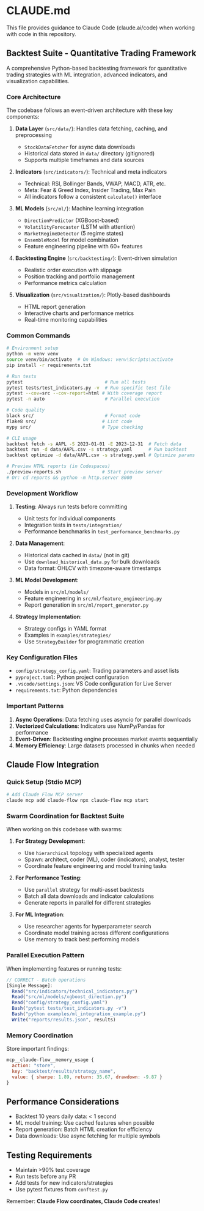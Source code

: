 # CLAUDE.md

This file provides guidance to Claude Code (claude.ai/code) when working with code in this repository.

## Backtest Suite - Quantitative Trading Framework

A comprehensive Python-based backtesting framework for quantitative trading strategies with ML integration, advanced indicators, and visualization capabilities.

### Core Architecture

The codebase follows an event-driven architecture with these key components:

1. **Data Layer** (`src/data/`): Handles data fetching, caching, and preprocessing
   - `StockDataFetcher` for async data downloads
   - Historical data stored in `data/` directory (gitignored)
   - Supports multiple timeframes and data sources

2. **Indicators** (`src/indicators/`): Technical and meta indicators
   - Technical: RSI, Bollinger Bands, VWAP, MACD, ATR, etc.
   - Meta: Fear & Greed Index, Insider Trading, Max Pain
   - All indicators follow a consistent `calculate()` interface

3. **ML Models** (`src/ml/`): Machine learning integration
   - `DirectionPredictor` (XGBoost-based)
   - `VolatilityForecaster` (LSTM with attention)
   - `MarketRegimeDetector` (5 regime states)
   - `EnsembleModel` for model combination
   - Feature engineering pipeline with 60+ features

4. **Backtesting Engine** (`src/backtesting/`): Event-driven simulation
   - Realistic order execution with slippage
   - Position tracking and portfolio management
   - Performance metrics calculation

5. **Visualization** (`src/visualization/`): Plotly-based dashboards
   - HTML report generation
   - Interactive charts and performance metrics
   - Real-time monitoring capabilities

### Common Commands

```bash
# Environment setup
python -m venv venv
source venv/bin/activate  # On Windows: venv\Scripts\activate
pip install -r requirements.txt

# Run tests
pytest                              # Run all tests
pytest tests/test_indicators.py -v  # Run specific test file
pytest --cov=src --cov-report=html # With coverage report
pytest -n auto                      # Parallel execution

# Code quality
black src/                          # Format code
flake8 src/                        # Lint code
mypy src/                          # Type checking

# CLI usage
backtest fetch -s AAPL -S 2023-01-01 -E 2023-12-31  # Fetch data
backtest run -d data/AAPL.csv -s strategy.yaml      # Run backtest
backtest optimize -d data/AAPL.csv -s strategy.yaml # Optimize params

# Preview HTML reports (in Codespaces)
./preview-reports.sh               # Start preview server
# Or: cd reports && python -m http.server 8000
```

### Development Workflow

1. **Testing**: Always run tests before committing
   - Unit tests for individual components
   - Integration tests in `tests/integration/`
   - Performance benchmarks in `test_performance_benchmarks.py`

2. **Data Management**:
   - Historical data cached in `data/` (not in git)
   - Use `download_historical_data.py` for bulk downloads
   - Data format: OHLCV with timezone-aware timestamps

3. **ML Model Development**:
   - Models in `src/ml/models/`
   - Feature engineering in `src/ml/feature_engineering.py`
   - Report generation in `src/ml/report_generator.py`

4. **Strategy Implementation**:
   - Strategy configs in YAML format
   - Examples in `examples/strategies/`
   - Use `StrategyBuilder` for programmatic creation

### Key Configuration Files

- `config/strategy_config.yaml`: Trading parameters and asset lists
- `pyproject.toml`: Python project configuration
- `.vscode/settings.json`: VS Code configuration for Live Server
- `requirements.txt`: Python dependencies

### Important Patterns

1. **Async Operations**: Data fetching uses asyncio for parallel downloads
2. **Vectorized Calculations**: Indicators use NumPy/Pandas for performance
3. **Event-Driven**: Backtesting engine processes market events sequentially
4. **Memory Efficiency**: Large datasets processed in chunks when needed

## Claude Flow Integration

### Quick Setup (Stdio MCP)
```bash
# Add Claude Flow MCP server
claude mcp add claude-flow npx claude-flow mcp start
```

### Swarm Coordination for Backtest Suite

When working on this codebase with swarms:

1. **For Strategy Development**:
   - Use `hierarchical` topology with specialized agents
   - Spawn: architect, coder (ML), coder (indicators), analyst, tester
   - Coordinate feature engineering and model training tasks

2. **For Performance Testing**:
   - Use `parallel` strategy for multi-asset backtests
   - Batch all data downloads and indicator calculations
   - Generate reports in parallel for different strategies

3. **For ML Integration**:
   - Use researcher agents for hyperparameter search
   - Coordinate model training across different configurations
   - Use memory to track best performing models

### Parallel Execution Pattern

When implementing features or running tests:

```javascript
// CORRECT - Batch operations
[Single Message]:
  Read("src/indicators/technical_indicators.py")
  Read("src/ml/models/xgboost_direction.py")
  Read("config/strategy_config.yaml")
  Bash("pytest tests/test_indicators.py -v")
  Bash("python examples/ml_integration_example.py")
  Write("reports/results.json", results)
```

### Memory Coordination

Store important findings:
```javascript
mcp__claude-flow__memory_usage {
  action: "store",
  key: "backtest/results/strategy_name",
  value: { sharpe: 1.89, return: 35.67, drawdown: -9.87 }
}
```

## Performance Considerations

- Backtest 10 years daily data: < 1 second
- ML model training: Use cached features when possible
- Report generation: Batch HTML creation for efficiency
- Data downloads: Use async fetching for multiple symbols

## Testing Requirements

- Maintain >90% test coverage
- Run tests before any PR
- Add tests for new indicators/strategies
- Use pytest fixtures from `conftest.py`

Remember: **Claude Flow coordinates, Claude Code creates!**